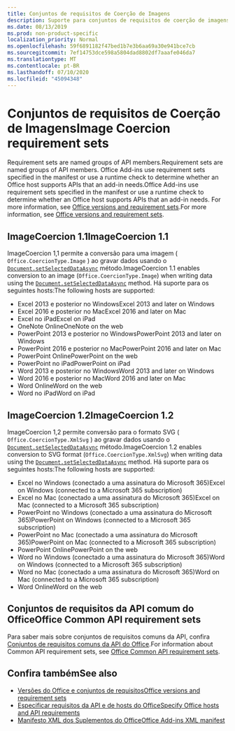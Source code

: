 ```yaml
---
title: Conjuntos de requisitos de Coerção de Imagens
description: Suporte para conjuntos de requisitos de coerção de imagens com suplementos do Office no Excel, PowerPoint e Word.
ms.date: 08/13/2019
ms.prod: non-product-specific
localization_priority: Normal
ms.openlocfilehash: 59f6891182f47bed1b7e3b6aa69a30e941bce7cb
ms.sourcegitcommit: 7ef14753dce598a5804dad8802df7aaafe046da7
ms.translationtype: MT
ms.contentlocale: pt-BR
ms.lasthandoff: 07/10/2020
ms.locfileid: "45094348"
---
```

# <a name="image-coercion-requirement-sets"></a><span data-ttu-id="37f3c-103">Conjuntos de requisitos de Coerção de Imagens</span><span class="sxs-lookup"><span data-stu-id="37f3c-103">Image Coercion requirement sets</span></span>

<span data-ttu-id="37f3c-104">Requirement sets are named groups of API members.</span><span class="sxs-lookup"><span data-stu-id="37f3c-104">Requirement sets are named groups of API members.</span></span> <span data-ttu-id="37f3c-105">Office Add-ins use requirement sets specified in the manifest or use a runtime check to determine whether an Office host supports APIs that an add-in needs.</span><span class="sxs-lookup"><span data-stu-id="37f3c-105">Office Add-ins use requirement sets specified in the manifest or use a runtime check to determine whether an Office host supports APIs that an add-in needs.</span></span> <span data-ttu-id="37f3c-106">For more information, see [Office versions and requirement sets](../../develop/office-versions-and-requirement-sets.md).</span><span class="sxs-lookup"><span data-stu-id="37f3c-106">For more information, see [Office versions and requirement sets](../../develop/office-versions-and-requirement-sets.md).</span></span>

## <a name="imagecoercion-11"></a><span data-ttu-id="37f3c-107">ImageCoercion 1.1</span><span class="sxs-lookup"><span data-stu-id="37f3c-107">ImageCoercion 1.1</span></span>

<span data-ttu-id="37f3c-108">ImageCoercion 1,1 permite a conversão para uma imagem ( `Office.CoercionType.Image` ) ao gravar dados usando o [`Document.setSelectedDataAsync`](/javascript/api/office/office.document#setselecteddataasync-data--options--callback-) método.</span><span class="sxs-lookup"><span data-stu-id="37f3c-108">ImageCoercion 1.1 enables conversion to an image (`Office.CoercionType.Image`) when writing data using the [`Document.setSelectedDataAsync`](/javascript/api/office/office.document#setselecteddataasync-data--options--callback-) method.</span></span> <span data-ttu-id="37f3c-109">Há suporte para os seguintes hosts:</span><span class="sxs-lookup"><span data-stu-id="37f3c-109">The following hosts are supported:</span></span>

- <span data-ttu-id="37f3c-110">Excel 2013 e posterior no Windows</span><span class="sxs-lookup"><span data-stu-id="37f3c-110">Excel 2013 and later on Windows</span></span>
- <span data-ttu-id="37f3c-111">Excel 2016 e posterior no Mac</span><span class="sxs-lookup"><span data-stu-id="37f3c-111">Excel 2016 and later on Mac</span></span>
- <span data-ttu-id="37f3c-112">Excel no iPad</span><span class="sxs-lookup"><span data-stu-id="37f3c-112">Excel on iPad</span></span>
- <span data-ttu-id="37f3c-113">OneNote Online</span><span class="sxs-lookup"><span data-stu-id="37f3c-113">OneNote on the web</span></span>
- <span data-ttu-id="37f3c-114">PowerPoint 2013 e posterior no Windows</span><span class="sxs-lookup"><span data-stu-id="37f3c-114">PowerPoint 2013 and later on Windows</span></span>
- <span data-ttu-id="37f3c-115">PowerPoint 2016 e posterior no Mac</span><span class="sxs-lookup"><span data-stu-id="37f3c-115">PowerPoint 2016 and later on Mac</span></span>
- <span data-ttu-id="37f3c-116">PowerPoint Online</span><span class="sxs-lookup"><span data-stu-id="37f3c-116">PowerPoint on the web</span></span>
- <span data-ttu-id="37f3c-117">PowerPoint no iPad</span><span class="sxs-lookup"><span data-stu-id="37f3c-117">PowerPoint on iPad</span></span>
- <span data-ttu-id="37f3c-118">Word 2013 e posterior no Windows</span><span class="sxs-lookup"><span data-stu-id="37f3c-118">Word 2013 and later on Windows</span></span>
- <span data-ttu-id="37f3c-119">Word 2016 e posterior no Mac</span><span class="sxs-lookup"><span data-stu-id="37f3c-119">Word 2016 and later on Mac</span></span>
- <span data-ttu-id="37f3c-120">Word Online</span><span class="sxs-lookup"><span data-stu-id="37f3c-120">Word on the web</span></span>
- <span data-ttu-id="37f3c-121">Word no iPad</span><span class="sxs-lookup"><span data-stu-id="37f3c-121">Word on iPad</span></span>

## <a name="imagecoercion-12"></a><span data-ttu-id="37f3c-122">ImageCoercion 1.2</span><span class="sxs-lookup"><span data-stu-id="37f3c-122">ImageCoercion 1.2</span></span>

<span data-ttu-id="37f3c-123">ImageCoercion 1,2 permite conversão para o formato SVG ( `Office.CoercionType.XmlSvg` ) ao gravar dados usando o [`Document.setSelectedDataAsync`](/javascript/api/office/office.document#setselecteddataasync-data--options--callback-) método.</span><span class="sxs-lookup"><span data-stu-id="37f3c-123">ImageCoercion 1.2 enables conversion to SVG format (`Office.CoercionType.XmlSvg`) when writing data using the [`Document.setSelectedDataAsync`](/javascript/api/office/office.document#setselecteddataasync-data--options--callback-) method.</span></span> <span data-ttu-id="37f3c-124">Há suporte para os seguintes hosts:</span><span class="sxs-lookup"><span data-stu-id="37f3c-124">The following hosts are supported:</span></span>

- <span data-ttu-id="37f3c-125">Excel no Windows (conectado a uma assinatura do Microsoft 365)</span><span class="sxs-lookup"><span data-stu-id="37f3c-125">Excel on Windows (connected to a Microsoft 365 subscription)</span></span>
- <span data-ttu-id="37f3c-126">Excel no Mac (conectado a uma assinatura do Microsoft 365)</span><span class="sxs-lookup"><span data-stu-id="37f3c-126">Excel on Mac (connected to a Microsoft 365 subscription)</span></span>
- <span data-ttu-id="37f3c-127">PowerPoint no Windows (conectado a uma assinatura do Microsoft 365)</span><span class="sxs-lookup"><span data-stu-id="37f3c-127">PowerPoint on Windows (connected to a Microsoft 365 subscription)</span></span>
- <span data-ttu-id="37f3c-128">PowerPoint no Mac (conectado a uma assinatura do Microsoft 365)</span><span class="sxs-lookup"><span data-stu-id="37f3c-128">PowerPoint on Mac (connected to a Microsoft 365 subscription)</span></span>
- <span data-ttu-id="37f3c-129">PowerPoint Online</span><span class="sxs-lookup"><span data-stu-id="37f3c-129">PowerPoint on the web</span></span>
- <span data-ttu-id="37f3c-130">Word no Windows (conectado a uma assinatura do Microsoft 365)</span><span class="sxs-lookup"><span data-stu-id="37f3c-130">Word on Windows (connected to a Microsoft 365 subscription)</span></span>
- <span data-ttu-id="37f3c-131">Word no Mac (conectado a uma assinatura do Microsoft 365)</span><span class="sxs-lookup"><span data-stu-id="37f3c-131">Word on Mac (connected to a Microsoft 365 subscription)</span></span>
- <span data-ttu-id="37f3c-132">Word Online</span><span class="sxs-lookup"><span data-stu-id="37f3c-132">Word on the web</span></span>

## <a name="office-common-api-requirement-sets"></a><span data-ttu-id="37f3c-133">Conjuntos de requisitos da API comum do Office</span><span class="sxs-lookup"><span data-stu-id="37f3c-133">Office Common API requirement sets</span></span>

<span data-ttu-id="37f3c-134">Para saber mais sobre conjuntos de requisitos comuns da API, confira [Conjuntos de requisitos comuns da API do Office](office-add-in-requirement-sets.md).</span><span class="sxs-lookup"><span data-stu-id="37f3c-134">For information about Common API requirement sets, see [Office Common API requirement sets](office-add-in-requirement-sets.md).</span></span>

## <a name="see-also"></a><span data-ttu-id="37f3c-135">Confira também</span><span class="sxs-lookup"><span data-stu-id="37f3c-135">See also</span></span>

- [<span data-ttu-id="37f3c-136">Versões do Office e conjuntos de requisitos</span><span class="sxs-lookup"><span data-stu-id="37f3c-136">Office versions and requirement sets</span></span>](../../develop/office-versions-and-requirement-sets.md)
- [<span data-ttu-id="37f3c-137">Especificar requisitos da API e de hosts do Office</span><span class="sxs-lookup"><span data-stu-id="37f3c-137">Specify Office hosts and API requirements</span></span>](../../develop/specify-office-hosts-and-api-requirements.md)
- [<span data-ttu-id="37f3c-138">Manifesto XML dos Suplementos do Office</span><span class="sxs-lookup"><span data-stu-id="37f3c-138">Office Add-ins XML manifest</span></span>](../../develop/add-in-manifests.md)
